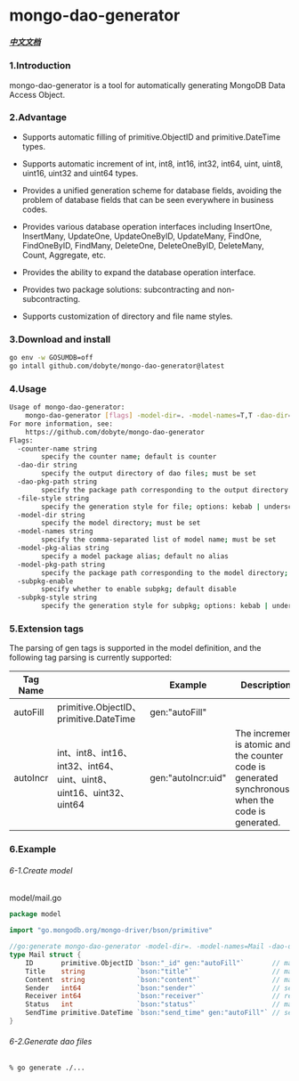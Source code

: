 # mongo-dao-generator

##### [中文文档](README-zh.md)

### 1.Introduction

mongo-dao-generator is a tool for automatically generating MongoDB Data Access Object.

### 2.Advantage

* Supports automatic filling of primitive.ObjectID and primitive.DateTime types.

* Supports automatic increment of int, int8, int16, int32, int64, uint, uint8, uint16, uint32 and uint64 types.

* Provides a unified generation scheme for database fields, avoiding the problem of database fields that can be seen everywhere in business codes.

* Provides various database operation interfaces including InsertOne, InsertMany, UpdateOne, UpdateOneByID, UpdateMany, FindOne, FindOneByID, FindMany, DeleteOne, DeleteOneByID, DeleteMany, Count, Aggregate, etc.

* Provides the ability to expand the database operation interface.

* Provides two package solutions: subcontracting and non-subcontracting.

* Supports customization of directory and file name styles.

### 3.Download and install

```bash
go env -w GOSUMDB=off
go intall github.com/dobyte/mongo-dao-generator@latest
```

### 4.Usage

```bash
Usage of mongo-dao-generator:
    mongo-dao-generator [flags] -model-dir=. -model-names=T,T -dao-dir=./dao
For more information, see:
    https://github.com/dobyte/mongo-dao-generator
Flags:
  -counter-name string
        specify the counter name; default is counter
  -dao-dir string
        specify the output directory of dao files; must be set
  -dao-pkg-path string
        specify the package path corresponding to the output directory of the dao files; automatically generated by default
  -file-style string
        specify the generation style for file; options: kebab | underscore | lower | camel | pascal; default is underscore (default "underscore")
  -model-dir string
        specify the model directory; must be set
  -model-names string
        specify the comma-separated list of model name; must be set
  -model-pkg-alias string
        specify a model package alias; default no alias
  -model-pkg-path string
        specify the package path corresponding to the model directory; automatically calculated by default
  -subpkg-enable
        specify whether to enable subpkg; default disable
  -subpkg-style string
        specify the generation style for subpkg; options: kebab | underscore | lower | camel | pascal; default is kebab (default "kebab")
```

### 5.Extension tags

The parsing of gen tags is supported in the model definition, and the following tag parsing is currently supported:

| Tag Name |                                                            | Example            | Description                                                                                         |
| -------- | ---------------------------------------------------------- | ------------------ | --------------------------------------------------------------------------------------------------- |
| autoFill | primitive.ObjectID、primitive.DateTime                      | gen:"autoFill"     |                                                                                                     |
| autoIncr | int、int8、int16、int32、int64、uint、uint8、uint16、uint32、uint64 | gen:"autoIncr:uid" | The increment is atomic and the counter code is generated synchronously when the code is generated. |

### 6.Example

###### 6-1.Create model

model/mail.go

```go
package model

import "go.mongodb.org/mongo-driver/bson/primitive"

//go:generate mongo-dao-generator -model-dir=. -model-names=Mail -dao-dir=../dao/
type Mail struct {
    ID       primitive.ObjectID `bson:"_id" gen:"autoFill"`       // mail id
    Title    string             `bson:"title"`                    // mail title
    Content  string             `bson:"content"`                  // mail content
    Sender   int64              `bson:"sender"`                   // sender's uid
    Receiver int64              `bson:"receiver"`                 // receiver's uid
    Status   int                `bson:"status"`                   // mail status
    SendTime primitive.DateTime `bson:"send_time" gen:"autoFill"` // send time
}
```

###### 6-2.Generate dao files

```bash
% go generate ./...
```
